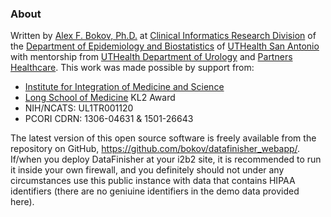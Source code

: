 ### About

Written by <a href='mailto:bokov@uthscsa.edu'>Alex F. Bokov, Ph.D.</a> at
<a href='http://deb.uthscsa.edu/services_cird.html'>Clinical Informatics 
Research Division</a> of the <a href='http://deb.uthscsa.edu/'> Department of 
Epidemiology and Biostatistics</a> of <a href='https:/www.uthscsa.edu/'>UTHealth 
San Antonio</a> with mentorship from <a href='http://urology.uthscsa.edu/'>
UTHealth Department of Urology</a> and <a href='https://www.partners.org'>
Partners Healthcare</a>. This work was made possible by support from:

* <a href='https://iims.uthscsa.edu/'>Institute for Integration of Medicine and 
  Science</a>
* <a href='http://som.uthscsa.edu/DeansOffice/DeansOffice.asp'>Long School of 
  Medicine</a> KL2 Award
* NIH/NCATS: UL1TR001120
* PCORI CDRN: 1306-04631 & 1501-26643

The latest version of this open source software is freely available from the 
repository on GitHub, https://github.com/bokov/datafinisher_webapp/. 
If/when you deploy DataFinisher at your i2b2 site, it is recommended to run it 
inside your own firewall, and you definitely should not under any circumstances 
use this public instance with data that contains HIPAA identifiers (there are no 
geniuine identifiers in the demo data provided here).

